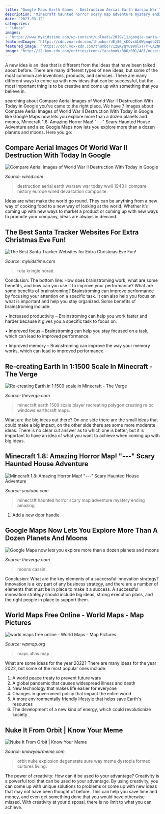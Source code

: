```yaml
---
title: "Google Maps Earth Games - Destruction Aerial Earth Warsaw War Today Wwii 1943 Ii Compare History Europe Wired Devastation Composite"
description: "Minecraft haunted horror scary map adventure mystery ending amazing"
date: "2023-08-12"
categories:
- "ideas"
images:
- "https://www.mykidstime.com/wp-content/uploads/2019/11/google-santa-tracker.jpg"
featuredImage: "https://cdn.vox-cdn.com/thumbor/dEj86_sKOvxAL6Wpnqdb2C8tO9Q=/137x0:962x550/1200x800/filters:focal(137x0:962x550)/cdn.vox-cdn.com/assets/1957187/theearth2_4556302_lrg.jpeg"
featured_image: "https://cdn.vox-cdn.com/thumbor/1zEKyqYU90nlxTFY-CA2NUXKzxQ=/0x20:1000x544/fit-in/1200x630/cdn.vox-cdn.com/uploads/chorus_asset/file/9479511/Moons_Image_1_.width_1000.png"
image: "http://i2.kym-cdn.com/entries/icons/facebook/000/001/481/nukeit.jpg"
---
```



A new idea is an idea that is different from the ideas that have been talked about before. There are many different types of new ideas, but some of the most common are inventions, products, and services. There are many different ways to come up with new ideas that can be successful, but the most important thing is to be creative and come up with something that you believe in.

	

		
searching about Compare Aerial Images of World War II Destruction With Today in Google you've came to the right place. We have 7 Images about Compare Aerial Images of World War II Destruction With Today in Google like Google Maps now lets you explore more than a dozen planets and moons, Minecraft 1.8: Amazing Horror Map! &quot;---&quot; Scary Haunted House Adventure and also Google Maps now lets you explore more than a dozen planets and moons. Here you go:
		
    
## Compare Aerial Images Of World War II Destruction With Today In Google

<img loading=lazy src="https://www.wired.com/images_blogs/wiredscience/2010/02/google_history_warsaw_composite-660x365.jpg" onerror="this.onerror=null;this.src='https://tse4.mm.bing.net/th?id=OIP.k7qqcf2-kMgCJsBCk3JgcwHaEG&amp;pid=15.1';" alt="Compare Aerial Images of World War II Destruction With Today in Google">

_Source: wired.com_

>destruction aerial earth warsaw war today wwii 1943 ii compare history europe wired devastation composite. 

	

Ideas are what make the world go round. They can be anything from a new way of cooking food to a new way of looking at the world. Whether it’s coming up with new ways to market a product or coming up with new ways to promote your company, ideas are always in demand.

    
## The Best Santa Tracker Websites For Extra Christmas Eve Fun!

<img loading=lazy src="https://www.mykidstime.com/wp-content/uploads/2019/11/google-santa-tracker.jpg" onerror="this.onerror=null;this.src='https://tse2.mm.bing.net/th?id=OIP.KnCvQaVGNoxiX_AgWlIa9AHaEK&amp;pid=15.1';" alt="The Best Santa Tracker Websites for Extra Christmas Eve Fun!">

_Source: mykidstime.com_

>ruta kringle norad. 

	

Conclusion: The bottom line: How does brainstroming work, what are some benefits, and how can you use it to improve your performance?
What are some benefits of brainstroming?
Brainstroming can improve performance by focusing your attention on a specific task. It can also help you focus on what is important and help you stay organized. Some benefits of brainstroming include:

• Increased productivity – Brainstroming can help you work faster and harder because it gives you a specific task to focus on.

• Improved focus – Brainstroming can help you stay focused on a task, which can lead to improved performance.

• Improved memory – Brainstroming can improve the way your memory works, which can lead to improved performance.

    
## Re-creating Earth In 1:1500 Scale In Minecraft - The Verge

<img loading=lazy src="https://cdn.vox-cdn.com/thumbor/dEj86_sKOvxAL6Wpnqdb2C8tO9Q=/137x0:962x550/1200x800/filters:focal(137x0:962x550)/cdn.vox-cdn.com/assets/1957187/theearth2_4556302_lrg.jpeg" onerror="this.onerror=null;this.src='https://tse3.mm.bing.net/th?id=OIP.HLn_MPKLI0YFRVAPIcR4_gHaE8&amp;pid=15.1';" alt="Re-creating Earth in 1:1500 scale in Minecraft - The Verge">

_Source: theverge.com_

>minecraft earth 1500 scale player recreating polygon creating re pc windows earthcraft maps. 

	

What are the big ideas out there?
On one side there are the small ideas that could make a big impact, on the other side there are some more moderate ideas. There is no clear cut answer as to which one is better, but it is important to have an idea of what you want to achieve when coming up with big ideas.

    
## Minecraft 1.8: Amazing Horror Map! &quot;---&quot; Scary Haunted House Adventure

<img loading=lazy src="https://i.ytimg.com/vi/s9DdqeYUWzs/maxresdefault.jpg" onerror="this.onerror=null;this.src='https://tse2.mm.bing.net/th?id=OIP.p10yfpO1w2JuRI4hlRg5LwHaEK&amp;pid=15.1';" alt="Minecraft 1.8: Amazing Horror Map! &quot;---&quot; Scary Haunted House Adventure">

_Source: youtube.com_

>minecraft haunted horror scary map adventure mystery ending amazing. 

	

1. Add a new door handle. 

    
## Google Maps Now Lets You Explore More Than A Dozen Planets And Moons

<img loading=lazy src="https://cdn.vox-cdn.com/thumbor/1zEKyqYU90nlxTFY-CA2NUXKzxQ=/0x20:1000x544/fit-in/1200x630/cdn.vox-cdn.com/uploads/chorus_asset/file/9479511/Moons_Image_1_.width_1000.png" onerror="this.onerror=null;this.src='https://tse1.mm.bing.net/th?id=OIP.iUXe_IC8JI5lUq4b4O4ZogHaD4&amp;pid=15.1';" alt="Google Maps now lets you explore more than a dozen planets and moons">

_Source: theverge.com_

>moons cassini. 

	

Conclusion: What are the key elements of a successful innovation strategy?
Innovation is a key part of any business strategy, and there are a number of elements that must be in place to make it a success. A successful innovation strategy should include big ideas, strong execution plans, and the right people in place to support them.

    
## World Maps Free Online - World Maps - Map Pictures

<img loading=lazy src="https://www.wpmap.org/wp-content/uploads/2015/01/world-atlas.jpg" onerror="this.onerror=null;this.src='https://tse4.mm.bing.net/th?id=OIP.3ddtsO-3qd8C_N72mpiXkQHaEE&amp;pid=15.1';" alt="world maps free online - World Maps - Map Pictures">

_Source: wpmap.org_

>maps atlas map. 

	

What are some ideas for the year 2022?
There are many ideas for the year 2022, but some of the most popular ones include: 
1. A world peace treaty to prevent future wars 
2. A global pandemic that causes widespread illness and death 
3. New technology that makes life easier for everyone 
4. Changes in government policy that impact the entire world 
5. A more environmentally friendly lifestyle that helps save Earth's resources 
6. The development of a new kind of energy, which could revolutionize society 

    
## Nuke It From Orbit | Know Your Meme

<img loading=lazy src="http://i2.kym-cdn.com/entries/icons/facebook/000/001/481/nukeit.jpg" onerror="this.onerror=null;this.src='https://tse3.mm.bing.net/th?id=OIP.9yAY-PZn9lB1rzndLaUr8wHaE8&amp;pid=15.1';" alt="Nuke It From Orbit | Know Your Meme">

_Source: knowyourmeme.com_

>orbit nuke explosion degenerate sure way meme dystopia formed cultures living. 

	

The power of creativity: How can it be used to your advantage?
Creativity is a powerful tool that can be used to your advantage. By using creativity, you can come up with unique solutions to problems or come up with new ideas that may not have been thought of before. This can help you save time and money, and even get something done that you would have otherwise missed. With creativity at your disposal, there is no limit to what you can achieve.

